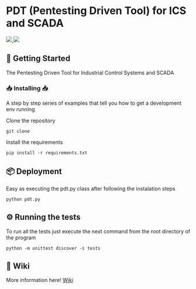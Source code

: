 # PDT (Pentesting Driven Tool) for ICS and SCADA

<a href="https://www.python.org/download/releases/2.7">
    <img src="https://img.shields.io/badge/Python-2.7-blue.svg">
</a>
<img src="https://img.shields.io/badge/made%20with-love-ff69b4">


## 🚀 Getting Started

The Pentesting Driven Tool for Industrial Control Systems and SCADA

### :inbox_tray: Installing :inbox_tray:

A step by step series of examples that tell you how to get a development env running

Clone the repository

```
git clone
```

Install the requirements

```
pip install -r requirements.txt
```

## 📦 Deployment

Easy as executing the pdt.py class after following the instalation steps
```
python pdt.py
```

## ⚙️ Running the tests

To run all the tests just execute the next command from the root directory of the program
```
python -m unittest discover -s tests
```

## 📖 Wiki

More information here! [Wiki](https://github.com/dave36/pdt/wiki)


